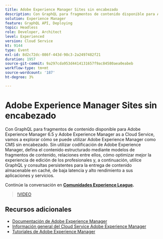 ```yaml
---
title: Adobe Experience Manager Sites sin encabezado
description: Con GraphQL para fragmentos de contenido disponible para Adobe Experience Manager 6.5 y Adobe Experience Manager as a Cloud Service, vamos a explorar cómo se puede utilizar Adobe Experience Manager como CMS sin encabezado. Sin utilizar codificación de Adobe Experience Manager, defina el contenido estructurado mediante modelos de fragmentos de contenido, relaciones entre ellos, cómo optimizar mejor la experiencia de edición de los profesionales y, a continuación, utilice GraphQL y consultas persistentes para la entrega de contenido almacenable en caché, de baja latencia y alto rendimiento a sus aplicaciones y servicios.
solution: Experience Manager
feature: GraphQL API, Deploying
topic: Headless
role: Developer, Architect
level: Experienced
version: Cloud Service
kt: 9144
type: Event
exl-id: 8d2c72dc-086f-443d-98c3-2a2497482f21
duration: 1957
source-git-commit: 9a297cda953d4414131657f9ac84580aea0eabeb
workflow-type: tm+mt
source-wordcount: '187'
ht-degree: 3%

---
```


# Adobe Experience Manager Sites sin encabezado

Con GraphQL para fragmentos de contenido disponible para Adobe Experience Manager 6.5 y Adobe Experience Manager as a Cloud Service, vamos a explorar cómo se puede utilizar Adobe Experience Manager como CMS sin encabezado. Sin utilizar codificación de Adobe Experience Manager, defina el contenido estructurado mediante modelos de fragmentos de contenido, relaciones entre ellos, cómo optimizar mejor la experiencia de edición de los profesionales y, a continuación, utilice GraphQL y consultas persistentes para la entrega de contenido almacenable en caché, de baja latencia y alto rendimiento a sus aplicaciones y servicios.

Continúe la conversación en **[Comunidades Experience League](https://adobe.ly/39H5BWo).**

>[!VIDEO](https://video.tv.adobe.com/v/337576/?quality=12&learn=on&hidetitle=true)

## Recursos adicionales

- [Documentación de Adobe Experience Manager](https://experienceleague.adobe.com/docs/experience-manager-cloud-service.html?lang=es)
- [Información general del Cloud Service Adobe Experience Manager](https://experienceleague.adobe.com/docs/experience-manager-cloud-service/overview/home.html)
- [Tutoriales de Adobe Experience Manager](https://experienceleague.adobe.com/docs/experience-manager-tutorials.html)
